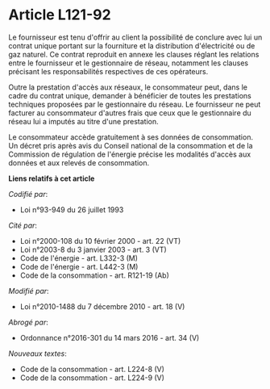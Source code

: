 # Article L121-92

Le fournisseur est tenu d'offrir au client la possibilité de conclure avec lui un contrat unique portant sur la fourniture et
la distribution d'électricité ou de gaz naturel. Ce contrat reproduit en annexe les clauses réglant les relations entre le
fournisseur et le gestionnaire de réseau, notamment les clauses précisant les responsabilités respectives de ces opérateurs.

Outre la prestation d'accès aux réseaux, le consommateur peut, dans le cadre du contrat unique, demander à bénéficier de
toutes les prestations techniques proposées par le gestionnaire du réseau. Le fournisseur ne peut facturer au consommateur
d'autres frais que ceux que le gestionnaire du réseau lui a imputés au titre d'une prestation.

Le consommateur accède gratuitement à ses données de consommation. Un décret pris après avis du Conseil national de la
consommation et de la Commission de régulation de l'énergie précise les modalités d'accès aux données et aux relevés de
consommation.

**Liens relatifs à cet article**

_Codifié par_:

  - Loi n°93-949 du 26 juillet 1993

_Cité par_:

  - Loi n°2000-108 du 10 février 2000 - art. 22 (VT)
  - Loi n°2003-8 du 3 janvier 2003 - art. 3 (VT)
  - Code de l'énergie - art. L332-3 (M)
  - Code de l'énergie - art. L442-3 (M)
  - Code de la consommation - art. R121-19 (Ab)

_Modifié par_:

  - Loi n°2010-1488 du 7 décembre 2010 - art. 18 (V)

_Abrogé par_:

  - Ordonnance n°2016-301 du 14 mars 2016 - art. 34 (V)

_Nouveaux textes_:

  - Code de la consommation - art. L224-8 (V)
  - Code de la consommation - art. L224-9 (V)
